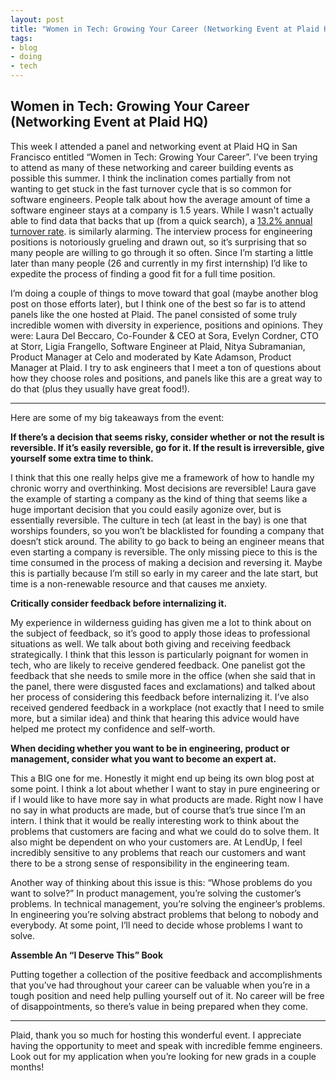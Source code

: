 ```yaml
---
layout: post
title: "Women in Tech: Growing Your Career (Networking Event at Plaid HQ)"
tags:
- blog
- doing
- tech
---
```

## Women in Tech: Growing Your Career (Networking Event at Plaid HQ)
This week I attended a panel and networking event at Plaid HQ in San Francisco entitled “Women in Tech: Growing Your 
Career”. I’ve been trying to attend as many of these networking and career building events as possible this summer. I 
think the inclination comes partially from not wanting to get stuck in the fast turnover cycle that is so common for 
software engineers. People talk about how the average amount of time a software engineer stays at a company is 1.5 
years. While I wasn't actually able to find data that backs that up (from a quick search), a [13.2% annual turnover rate](https://business.linkedin.com/talent-solutions/blog/trends-and-research/2018/the-3-industries-with-the-highest-turnover-rates).
is similarly alarming. The interview process for engineering positions is notoriously grueling and drawn out, so it’s 
surprising that so many people are willing to go through it so often. Since I’m starting a little later than many people 
(26 and currently in my first internship) I’d like to expedite the process of finding a good fit for a full time 
position.

I’m doing a couple of things to move toward that goal (maybe another blog post on those efforts later), but I think one 
of the best so far is to attend panels like the one hosted at Plaid. The panel consisted of some truly 
incredible women with diversity in experience, positions and opinions. They were: Laura Del Beccaro, Co-Founder & CEO 
at Sora, Evelyn Cordner, CTO at Storr, Ligia Frangello, Software Engineer at Plaid, Nitya Subramanian, Product Manager 
at Celo and moderated by Kate Adamson, Product Manager at Plaid. I try to ask engineers that I meet a ton of questions 
about how they choose roles and positions, and panels like this are a great way to do that (plus they usually have 
great food!).

---

Here are some of my big takeaways from the event:


**If there’s a decision that seems risky, consider whether or not the result is reversible. If it’s easily reversible, 
go for it. If the result is irreversible, give yourself some extra time to think.**


I think that this one really helps give me a framework of how to handle my chronic worry and overthinking. 
Most decisions are reversible! Laura gave the example of starting a company as the kind of thing that seems like a huge 
important decision that you could easily agonize over, but is essentially reversible. The culture in tech (at least in 
the bay) is one that worships founders, so you won’t be blacklisted for founding a company that doesn’t stick around. 
The ability to go back to being an engineer means that even starting a company is reversible.
The only missing piece to this is the time consumed in the process of making a decision and reversing it. Maybe this is 
partially because I’m still so early in my career and the late start, but time is a non-renewable resource and that 
causes me anxiety.


**Critically consider feedback before internalizing it.**


My experience in wilderness guiding has given me a lot to think about on the subject of feedback, so it’s good to apply 
those ideas to professional situations as well. We talk about both giving and receiving feedback strategically. I think 
that this lesson is particularly poignant for women in tech, who are likely to receive gendered feedback. One panelist 
got the feedback that she needs to smile more in the office (when she said that in the panel, there were disgusted 
faces and exclamations) and talked about her process of considering this feedback before internalizing it. I’ve also 
received gendered feedback in a workplace (not exactly that I need to smile more, but a similar idea) and think that 
hearing this advice would have helped me protect my confidence and self-worth.


**When deciding whether you want to be in engineering, product or management, consider what you want to become an expert 
at.**


This a BIG one for me. Honestly it might end up being its own blog post at some point. I think a lot about whether I 
want to stay in pure engineering or if I would like to have more say in what products are made. Right now I have no say 
in what products are made, but of course that’s true since I’m an intern. I think that it would be really interesting 
work to think about the problems that customers are facing and what we could do to solve them. It also might be 
dependent on who your customers are. At LendUp, I feel incredibly sensitive to any problems that reach our customers 
and want there to be a strong sense of responsibility in the engineering team.


Another way of thinking about this issue is this: “Whose problems do you want to solve?” In product management, you’re 
solving the customer’s problems. In technical management, you’re solving the engineer’s problems. In engineering you’re 
solving abstract problems that belong to nobody and everybody. At some point, I’ll need to decide whose problems I want 
to solve.


**Assemble An “I Deserve This” Book**


Putting together a collection of the positive feedback and accomplishments that you’ve had throughout your career can 
be valuable when you’re in a tough position and need help pulling yourself out of it. No career will be free of 
disappointments, so there’s value in being prepared when they come.

---


Plaid, thank you so much for hosting this wonderful event. I appreciate having the opportunity to meet and speak with 
incredible femme engineers. Look out for my application when you’re looking for new grads in a couple months!
